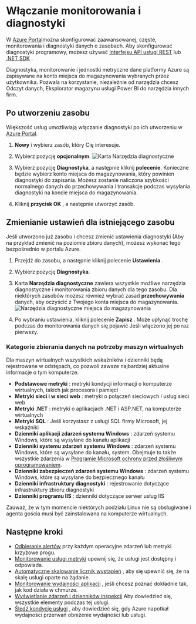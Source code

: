 <properties
    pageTitle="Włącz monitorowania i diagnostyki platformy Microsoft Azure | Microsoft Azure "
    description="Dowiedz się, jak skonfigurować informacje diagnostyczne dla zasobów w Azure."
    authors="rboucher"
    manager="carolz"
    editor=""
    services="monitoring-and-diagnostics"
    documentationCenter="monitoring-and-diagnostics"/>

<tags
    ms.service="monitoring-and-diagnostics"
    ms.workload="na"
    ms.tgt_pltfrm="na"
    ms.devlang="na"
    ms.topic="article"
    ms.date="09/08/2015"
    ms.author="robb"/>

# <a name="enable-monitoring-and-diagnostics"></a>Włączanie monitorowania i diagnostyki

W [Azure Portal](https://portal.azure.com)można skonfigurować zaawansowanej, częste, monitorowania i diagnostyki danych o zasobach. Aby skonfigurować diagnostyki programowy, możesz używać [Interfejsu API usługi REST](https://msdn.microsoft.com/library/azure/dn931932.aspx) lub [.NET SDK](https://www.nuget.org/packages/Microsoft.Azure.Insights/) .

Diagnostyka, monitorowanie i jednostki metryczne dane platformy Azure są zapisywane na konto miejsca do magazynowania wybranych przez użytkownika. Pozwala na korzystanie, niezależnie od narzędzia chcesz Odczyt danych, Eksplorator magazynu usługi Power BI do narzędzia innych firm.

## <a name="when-you-create-a-resource"></a>Po utworzeniu zasobu

Większość usług umożliwiają włączanie diagnostyki po ich utworzeniu w [Azure Portal](https://portal.azure.com).

1. **Nowy** i wybierz zasób, który Cię interesuje.

2. Wybierz pozycję **opcjonalnym**.
    ![Karta Narzędzia diagnostyczne](./media/insights-how-to-use-diagnostics/Insights_CreateTime.png)

3. Wybierz pozycję **Diagnostyka**, a następnie kliknij **polecenie**. Konieczne będzie wybierz konto miejsca do magazynowania, który powinien diagnostyki do zapisania. Możesz zostanie naliczona szybkości normalnego danych do przechowywania i transakcje podczas wysyłania diagnostyki na koncie miejsca do magazynowania.

4. Kliknij **przycisk OK** , a następnie utworzyć zasób.

## <a name="change-settings-for-an-existing-resource"></a>Zmienianie ustawień dla istniejącego zasobu

Jeśli utworzono już zasobu i chcesz zmienić ustawienia diagnostyki (Aby na przykład zmienić na poziomie zbioru danych), możesz wykonać tego bezpośrednio w portalu Azure.

1. Przejdź do zasobu, a następnie kliknij polecenie **Ustawienia** .

2. Wybierz pozycję **Diagnostyka**.

3. Karta **Narzędzia diagnostyczne** zawiera wszystkie możliwe narzędzia diagnostyczne i monitorowania zbioru danych dla tego zasobu. Dla niektórych zasobów możesz również wybrać zasad **przechowywania** danych, aby oczyścić z Twojego konta miejsca do magazynowania.
    ![Narzędzia diagnostyczne miejsca do magazynowania](./media/insights-how-to-use-diagnostics/Insights_StorageDiagnostics.png)

4. Po wybraniu ustawienia, kliknij polecenie **Zapisz** . Może upłynąć trochę podczas do monitorowania danych się pojawić Jeśli włączono jej po raz pierwszy.

### <a name="categories-of-data-collection-for-virtual-machines"></a>Kategorie zbierania danych na potrzeby maszyn wirtualnych
Dla maszyn wirtualnych wszystkich wskaźników i dzienniki będą rejestrowane w odstępach, co pozwoli zawsze najbardziej aktualne informacje o tym komputerze.

- **Podstawowe metryki** : metryki kondycji informacji o komputerze wirtualnych, takich jak procesora i pamięci
- **Metryki sieci i w sieci web** : metryki o połączeń sieciowych i usług sieci web
- **Metryki .NET** : metryki o aplikacjach .NET i ASP.NET, na komputerze wirtualnych
- **Metryki SQL** : Jeśli korzystasz z usługi SQL firmy Microsoft, jej wskaźniki
- **Dzienniki aplikacji zdarzeń systemu Windows** : zdarzeń systemu Windows, które są wysyłane do kanału aplikacji
- **Dzienniki systemu zdarzeń systemu Windows** : zdarzeń systemu Windows, które są wysyłane do kanału, system. Obejmuje to także wszystkie zdarzenia w [Programie Microsoft ochrony przed złośliwym oprogramowaniem](http://go.microsoft.com/fwlink/?LinkID=404171&clcid=0x409).
- **Dzienniki zabezpieczeń zdarzeń systemu Windows** : zdarzeń systemu Windows, które są wysyłane do bezpiecznego kanału
- **Dzienniki infrastruktury diagnostyki** : rejestrowanie dotyczące infrastruktury zbioru diagnostyki
- **Dzienniki programu IIS** : dzienniki dotyczące serwer usług IIS

Zauważ, że w tym momencie niektórych podziału Linux nie są obsługiwane i agenta gościa musi być zainstalowana na komputerze wirtualnych.

## <a name="next-steps"></a>Następne kroki

* [Odbieranie alertów](insights-receive-alert-notifications.md) przy każdym operacyjne zdarzeń lub metryki krzyżowe progu.
* [Monitorowanie usługi metryki](insights-how-to-customize-monitoring.md) upewnij się, że usługi jest dostępny i odpowiada.
* [Automatyczne skalowanie licznik wystąpień](insights-how-to-scale.md) , aby się upewnić się, że na skalę usługi oparte na żądanie.
* [Monitorowanie wydajności aplikacji](../application-insights/app-insights-azure-web-apps.md) , jeśli chcesz poznać dokładnie tak, jak kod działa w chmurze.
* [Wyświetlanie zdarzeń i dzienników inspekcji](insights-debugging-with-events.md) Aby dowiedzieć się, wszystkie elementy podczas tej usługi.
* [Śledź kondycję usługi](insights-service-health.md) , aby dowiedzieć się, gdy Azure napotkał wydajności przerwań obniżenie wydajności lub usługi.

